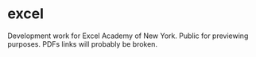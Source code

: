 # excel

Development work for Excel Academy of New York.
Public for previewing purposes. PDFs links will probably be broken.
